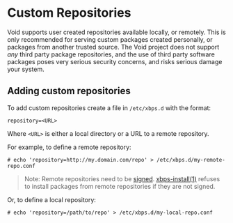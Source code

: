 # Custom Repositories

Void supports user created repositories available locally, or remotely. This is
only recommended for serving custom packages created personally, or packages
from another trusted source. The Void project does not support *any* third party
package repositories, and the use of third party software packages poses very
serious security concerns, and risks serious damage your system.

## Adding custom repositories

To add custom repositories create a file in `/etc/xbps.d` with the format:

```
repository=<URL>
```

Where `<URL>` is either a local directory or a URL to a remote repository.

For example, to define a remote repository:

```
# echo 'repository=http://my.domain.com/repo' > /etc/xbps.d/my-remote-repo.conf
```

> Note: Remote repositories need to be [signed](signing.md).
> [xbps-install(1)](https://man.voidlinux.org/xbps-install.1) refuses to install
> packages from remote repositories if they are not signed.

Or, to define a local repository:

```
# echo 'repository=/path/to/repo' > /etc/xbps.d/my-local-repo.conf
```
